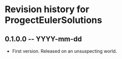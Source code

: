 # Revision history for ProgectEulerSolutions

## 0.1.0.0 -- YYYY-mm-dd

* First version. Released on an unsuspecting world.
